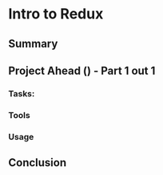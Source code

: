 # Intro to Redux 

## Summary


## Project Ahead () - Part 1 out 1 


### Tasks:


### Tools


### Usage


## Conclusion
